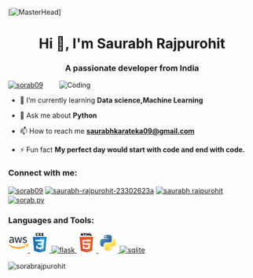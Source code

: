 [![MasterHead](https://raw.githubusercontent.com/simon-zerisenay/simon-zerisenay/main/work.gif)]
<h1 align="center">Hi 👋, I'm Saurabh Rajpurohit</h1>
<h3 align="center">A passionate developer from India</h3>
<img align="right" alt="Coding" width="400" src="https://irfantariq.com/images/banner.gif">

<p align="left"> <a href="https://twitter.com/sorab09" target="blank"><img src="https://img.shields.io/twitter/follow/sorab09?logo=twitter&style=for-the-badge" alt="sorab09" /></a> </p>

- 🌱 I’m currently learning **Data science,Machine Learning**

- 💬 Ask me about **Python**

- 📫 How to reach me **saurabhkarateka09@gmail.com**

- ⚡ Fun fact **My perfect day would start with code and end with code.**

<h3 align="left">Connect with me:</h3>
<p align="left">
<a href="https://twitter.com/sorab09" target="blank"><img align="center" src="https://raw.githubusercontent.com/rahuldkjain/github-profile-readme-generator/master/src/images/icons/Social/twitter.svg" alt="sorab09" height="30" width="40" /></a>
<a href="https://linkedin.com/in/saurabh-rajpurohit-23302623a" target="blank"><img align="center" src="https://raw.githubusercontent.com/rahuldkjain/github-profile-readme-generator/master/src/images/icons/Social/linked-in-alt.svg" alt="saurabh-rajpurohit-23302623a" height="30" width="40" /></a>
<a href="https://fb.com/saurabh rajpurohit" target="blank"><img align="center" src="https://raw.githubusercontent.com/rahuldkjain/github-profile-readme-generator/master/src/images/icons/Social/facebook.svg" alt="saurabh rajpurohit" height="30" width="40" /></a>
<a href="https://instagram.com/sorab.py" target="blank"><img align="center" src="https://raw.githubusercontent.com/rahuldkjain/github-profile-readme-generator/master/src/images/icons/Social/instagram.svg" alt="sorab.py" height="30" width="40" /></a>
</p>

<h3 align="left">Languages and Tools:</h3>
<p align="left"> <a href="https://aws.amazon.com" target="_blank" rel="noreferrer"> <img src="https://raw.githubusercontent.com/devicons/devicon/master/icons/amazonwebservices/amazonwebservices-original-wordmark.svg" alt="aws" width="40" height="40"/> </a> <a href="https://www.w3schools.com/css/" target="_blank" rel="noreferrer"> <img src="https://raw.githubusercontent.com/devicons/devicon/master/icons/css3/css3-original-wordmark.svg" alt="css3" width="40" height="40"/> </a> <a href="https://flask.palletsprojects.com/" target="_blank" rel="noreferrer"> <img src="https://www.vectorlogo.zone/logos/pocoo_flask/pocoo_flask-icon.svg" alt="flask" width="40" height="40"/> </a> <a href="https://www.w3.org/html/" target="_blank" rel="noreferrer"> <img src="https://raw.githubusercontent.com/devicons/devicon/master/icons/html5/html5-original-wordmark.svg" alt="html5" width="40" height="40"/> </a> <a href="https://www.python.org" target="_blank" rel="noreferrer"> <img src="https://raw.githubusercontent.com/devicons/devicon/master/icons/python/python-original.svg" alt="python" width="40" height="40"/> </a> <a href="https://www.sqlite.org/" target="_blank" rel="noreferrer"> <img src="https://www.vectorlogo.zone/logos/sqlite/sqlite-icon.svg" alt="sqlite" width="40" height="40"/> </a> </p>

<p><img align="center" src="https://github-readme-stats.vercel.app/api/top-langs?username=sorabrajpurohit&show_icons=true&locale=en&layout=compact" alt="sorabrajpurohit" /></p>
